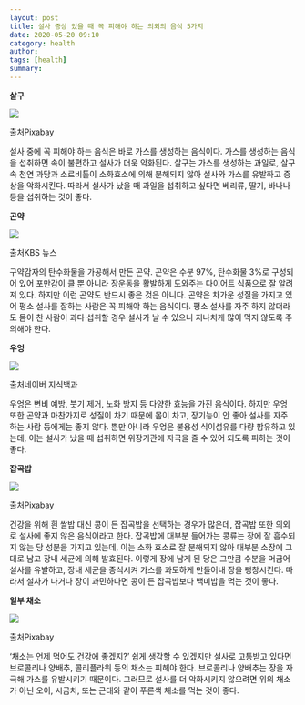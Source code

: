 ```yaml
---
layout: post
title: 설사 증상 있을 때 꼭 피해야 하는 의외의 음식 5가지
date: 2020-05-20 09:10
category: health
author: 
tags: [health]
summary: 
---
```



**살구**

![](https://img1.daumcdn.net/thumb/R720x0/?fname=https%3A%2F%2Ft1.daumcdn.net%2Fliveboard%2Finterstella-story%2F0c827372b99541489bc94ce1c510e38f.JPG)

출처Pixabay

설사 중에 꼭 피해야 하는 음식은 바로 가스를 생성하는 음식이다. 가스를 생성하는 음식을 섭취하면 속이 불편하고 설사가 더욱 악화된다. 살구는 가스를 생성하는 과일로, 살구 속 천연 과당과 소르비톨이 소화효소에 의해 분해되지 않아 설사와 가스를 유발하고 증상을 악화시킨다. 따라서 설사가 났을 때 과일을 섭취하고 싶다면 베리류, 딸기, 바나나 등을 섭취하는 것이 좋다.

**곤약**

![](https://img1.daumcdn.net/thumb/R720x0/?fname=https%3A%2F%2Ft1.daumcdn.net%2Fliveboard%2Finterstella-story%2Fabef5317dafd4b18ac6203998677f8c2.JPG)

출처KBS 뉴스

구약감자의 탄수화물을 가공해서 만든 곤약. 곤약은 수분 97%, 탄수화물 3%로 구성되어 있어 포만감이 클 뿐 아니라 장운동을 활발하게 도와주는 다이어트 식품으로 잘 알려져 있다. 하지만 이런 곤약도 반드시 좋은 것은 아니다. 곤약은 차가운 성질을 가지고 있어 평소 설사를 잘하는 사람은 꼭 피해야 하는 음식이다. 평소 설사를 자주 하지 않더라도 몸이 찬 사람이 과다 섭취할 경우 설사가 날 수 있으니 지나치게 많이 먹지 않도록 주의해야 한다.

**우엉**

![](https://img1.daumcdn.net/thumb/R720x0/?fname=https%3A%2F%2Ft1.daumcdn.net%2Fliveboard%2Finterstella-story%2Fb509f5ea11cd46e39f8fe0150c632fe8.JPG)

출처네이버 지식백과

우엉은 변비 예방, 붓기 제거, 노화 방지 등 다양한 효능을 가진 음식이다. 하지만 우엉 또한 곤약과 마찬가지로 성질이 차기 때문에 몸이 차고, 장기능이 안 좋아 설사를 자주 하는 사람 등에게는 좋지 않다. 뿐만 아니라 우엉은 불용성 식이섬유를 다량 함유하고 있는데, 이는 설사가 났을 때 섭취하면 위장기관에 자극을 줄 수 있어 되도록 피하는 것이 좋다.

**잡곡밥**

![](https://img1.daumcdn.net/thumb/R720x0/?fname=https%3A%2F%2Ft1.daumcdn.net%2Fliveboard%2Finterstella-story%2F3861e609a28f4c928aa7362f5dff0ef2.JPG)

출처Pixabay

건강을 위해 흰 쌀밥 대신 콩이 든 잡곡밥을 선택하는 경우가 많은데, 잡곡밥 또한 의외로 설사에 좋지 않은 음식이라고 한다. 잡곡밥에 대부분 들어가는 콩류는 장에 잘 흡수되지 않는 당 성분을 가지고 있는데, 이는 소화 효소로 잘 분해되지 않아 대부분 소장에 그대로 남고 장내 세균에 의해 발효된다. 이렇게 장에 남게 된 당은 그만큼 수분을 머금어 설사를 유발하고, 장내 세균을 증식시켜 가스를 과도하게 만들어내 장을 팽창시킨다. 따라서 설사가 나거나 장이 과민하다면 콩이 든 잡곡밥보다 백미밥을 먹는 것이 좋다.

**일부 채소**

![](https://img1.daumcdn.net/thumb/R720x0/?fname=https%3A%2F%2Ft1.daumcdn.net%2Fliveboard%2Finterstella-story%2F7dba1e87daab4fa08926d33c6bd3c65d.JPG)

출처Pixabay

‘채소는 언제 먹어도 건강에 좋겠지?’ 쉽게 생각할 수 있겠지만 설사로 고통받고 있다면 브로콜리나 양배추, 콜리플라워 등의 채소는 피해야 한다. 브로콜리나 양배추는 장을 자극해 가스를 유발시키기 때문이다. 그러므로 설사를 더 악화시키지 않으려면 위의 채소가 아닌 오이, 시금치, 또는 근대와 같이 푸른색 채소를 먹는 것이 좋다.